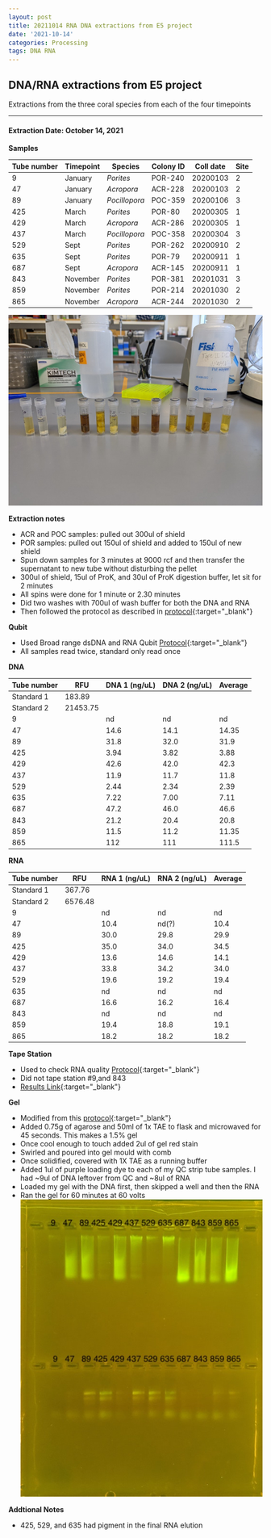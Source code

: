 ```yaml
---
layout: post
title: 20211014 RNA DNA extractions from E5 project
date: '2021-10-14'
categories: Processing
tags: DNA RNA
---
```


## DNA/RNA extractions from E5 project

Extractions from the three coral species from each of the four timepoints

---

#### Extraction Date: October 14, 2021 
**Samples**

| Tube number 	| Timepoint	   	| Species	    | Colony ID 	| Coll date		| Site       	|
|-------------	|------------	|-------------	|-------------	|-------------	|-------------	|
| 9		 		| January	 	| *Porites*		| POR-240      	| 20200103   	| 2				|
| 47			| January	 	| *Acropora*	| ACR-228	    | 20200103		| 2				|
| 89		 	| January	  	| *Pocillopora*	| POC-359    	| 20200106  	| 3				|
| 425		 	| March		 	| *Porites*		| POR-80     	| 20200305   	| 1				|
| 429			| March 		| *Acropora*	| ACR-286	    | 20200305		| 1				|
| 437		 	| March	  		| *Pocillopora*	| POC-358    	| 20200304  	| 3				|
| 529		 	| Sept		 	| *Porites*		| POR-262     	| 20200910   	| 2				|
| 635			| Sept	 		| *Porites*		| POR-79	    | 20200911		| 1				|
| 687		 	| Sept		  	| *Acropora*	| ACR-145     	| 20200911  	| 1				|
| 843		 	| November	 	| *Porites*		| POR-381	   	| 20201031   	| 3				|
| 859			| November	 	| *Porites*		| POR-214	    | 20201030		| 2				|
| 865		 	| November	  	| *Acropora*	| ACR-244    	| 20201030  	| 2				|


![20211014_samples.jpg](https://github.com/Kterpis/Putnam_Lab_Notebook/blob/master/images/samples/20211014_samples.jpg?raw=true)


**Extraction notes**
 - ACR and POC samples: pulled out 300ul of shield
 - POR samples: pulled out 150ul of shield and added to 150ul of new shield 
 - Spun down samples for 3 minutes at 9000 rcf and then transfer the supernatant to new tube without disturbing the pellet
 - 300ul of shield, 15ul of ProK, and 30ul of ProK digestion buffer, let sit for 2 minutes
 - All spins were done for 1 minute or 2.30 minutes
 - Did two washes with 700ul of wash buffer for both the DNA and RNA
 - Then followed the protocol as described in [protocol](https://github.com/emmastrand/EmmaStrand_Notebook/blob/master/_posts/2019-05-31-Zymo-Duet-RNA-DNA-Extraction-Protocol.md){:target="_blank"}


**Qubit**
 - Used Broad range dsDNA and RNA Qubit [Protocol](https://meschedl.github.io/MESPutnam_Open_Lab_Notebook/Qubit-Protocol/){:target="_blank"}
 - All samples read twice, standard only read once
 
**DNA**

| Tube number 	| RFU		   	| DNA 1 (ng/uL) | DNA 2 (ng/uL) | Average     	|
|-------------	|------------	|-------------	|-------------	|-------------	|
| Standard 1  	| 183.89	 	| 		      	| 		      	|	         	|
| Standard 2 	| 21453.75	 	| 		    	| 		    	| 	        	|
| 9		 		|		     	| nd	     	| nd	     	| nd        	|
| 47		 	| 			   	| 14.6  	    | 14.1        	| 14.35			|
| 89		  	|		     	| 31.8 	      	| 32.0        	| 31.9       	|
| 425		 	| 			   	| 3.94        	| 3.82        	| 3.88      	|
| 429		  	|		     	| 42.6      	| 42.0         	| 42.3        	|
| 437		 	| 			   	| 11.9      	| 11.7	      	| 11.8       	|
| 529		  	|		     	| 2.44       	| 2.34        	| 2.39       	|
| 635		 	| 			   	| 7.22       	| 7.00         	| 7.11       	|
| 687		  	|		     	| 47.2  	    | 46.0         	| 46.6        	|
| 843		 	| 			   	| 21.2        	| 20.4        	| 20.8        	|
| 859		  	|		     	| 11.5      	| 11.2      	| 11.35       	|
| 865		 	| 			   	| 112        	| 111         	| 111.5       	|


**RNA**


| Tube number 	| RFU		   	| RNA 1 (ng/uL) | RNA 2 (ng/uL) | Average     	|
|-------------	|------------	|-------------	|-------------	|-------------	|
| Standard 1  	| 367.76	 	| 		      	| 		      	|	         	|
| Standard 2 	| 6576.48	 	| 		    	| 		    	| 	        	|
| 9		 		|		     	| nd	     	| nd	     	| nd        	|
| 47		 	| 			   	| 10.4  	    | nd(?)        	| 10.4			|
| 89		  	|		     	| 30.0 	      	| 29.8        	| 29.9        	|
| 425		 	| 			   	| 35.0        	| 34.0        	| 34.5      	|
| 429		  	|		     	| 13.6      	| 14.6         	| 14.1        	|
| 437		 	| 			   	| 33.8      	| 34.2	      	| 34.0       	|
| 529		  	|		     	| 19.6       	| 19.2        	| 19.4        	|
| 635		 	| 			   	| nd	       	| nd         	| nd	       	|
| 687		  	|		     	| 16.6  	    | 16.2         	| 16.4        	|
| 843		 	| 			   	| nd        	| nd         	| nd        	|
| 859		  	|		     	| 19.4      	| 18.8      	| 19.1       	|
| 865		 	| 			   	| 18.2        	| 18.2         	| 18.2        	|


**Tape Station**
 - Used to check RNA quality [Protocol](https://meschedl.github.io/MESPutnam_Open_Lab_Notebook/RNA-TapeStation-Protocol/){:target="_blank"} 
 - Did not tape station #9,and 843
 - [Results Link](https://github.com/Kterpis/Putnam_Lab_Notebook/blob/35a096ac1ece74bf6de8be3c91ac28ebe2b68201/images/tape_station/2021-10-14%20-%2014.25.29.pdf){:target="_blank"}

**Gel**
 - Modified from this [protocol](https://meschedl.github.io/MESPutnam_Open_Lab_Notebook/Gel-Protocol/){:target="_blank"}
 - Added 0.75g of agarose and 50ml of 1x TAE to flask and microwaved for 45 seconds. This makes a 1.5% gel
 - Once cool enough to touch added 2ul of gel red stain
 - Swirled and poured into gel mould with comb
 - Once solidified, covered with 1X TAE as a running buffer
 - Added 1ul of purple loading dye to each of my QC strip tube samples. I had ~9ul of DNA leftover from QC and ~8ul of RNA
 - Loaded my gel with the DNA first, then skipped a well and then the RNA
 - Ran the gel for 60 minutes at 60 volts
 ![2021014_gel.jpg](https://github.com/Kterpis/Putnam_Lab_Notebook/blob/master/images/gels/20211014_gel.jpg?raw=true)
 
 **Addtional Notes**
  - 425, 529, and 635 had pigment in the final RNA elution


